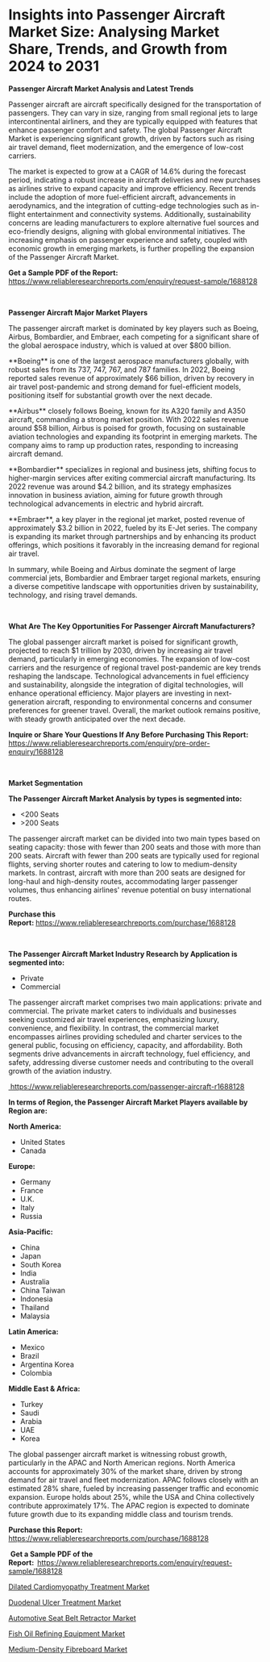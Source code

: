 <p><h1>Insights into Passenger Aircraft Market Size: Analysing Market Share, Trends, and Growth from 2024 to 2031</h1></p><p><strong>Passenger Aircraft Market Analysis and Latest Trends</strong></p>
<p><p>Passenger aircraft are aircraft specifically designed for the transportation of passengers. They can vary in size, ranging from small regional jets to large intercontinental airliners, and they are typically equipped with features that enhance passenger comfort and safety. The global Passenger Aircraft Market is experiencing significant growth, driven by factors such as rising air travel demand, fleet modernization, and the emergence of low-cost carriers. </p><p>The market is expected to grow at a CAGR of 14.6% during the forecast period, indicating a robust increase in aircraft deliveries and new purchases as airlines strive to expand capacity and improve efficiency. Recent trends include the adoption of more fuel-efficient aircraft, advancements in aerodynamics, and the integration of cutting-edge technologies such as in-flight entertainment and connectivity systems. Additionally, sustainability concerns are leading manufacturers to explore alternative fuel sources and eco-friendly designs, aligning with global environmental initiatives. The increasing emphasis on passenger experience and safety, coupled with economic growth in emerging markets, is further propelling the expansion of the Passenger Aircraft Market.</p></p>
<p><strong>Get a Sample PDF of the Report:&nbsp;</strong> <a href="https://www.reliableresearchreports.com/enquiry/request-sample/1688128?utm_campaign=113&utm_medium=2&utm_source=Github&utm_content=ia&utm_term=02112024&utm_id=passenger-aircraft">https://www.reliableresearchreports.com/enquiry/request-sample/1688128</a></p>
<p>&nbsp;</p>
<p><strong>Passenger Aircraft Major Market Players</strong></p>
<p><p>The passenger aircraft market is dominated by key players such as Boeing, Airbus, Bombardier, and Embraer, each competing for a significant share of the global aerospace industry, which is valued at over $800 billion.</p><p>**Boeing** is one of the largest aerospace manufacturers globally, with robust sales from its 737, 747, 767, and 787 families. In 2022, Boeing reported sales revenue of approximately $66 billion, driven by recovery in air travel post-pandemic and strong demand for fuel-efficient models, positioning itself for substantial growth over the next decade.</p><p>**Airbus** closely follows Boeing, known for its A320 family and A350 aircraft, commanding a strong market position. With 2022 sales revenue around $58 billion, Airbus is poised for growth, focusing on sustainable aviation technologies and expanding its footprint in emerging markets. The company aims to ramp up production rates, responding to increasing aircraft demand.</p><p>**Bombardier** specializes in regional and business jets, shifting focus to higher-margin services after exiting commercial aircraft manufacturing. Its 2022 revenue was around $4.2 billion, and its strategy emphasizes innovation in business aviation, aiming for future growth through technological advancements in electric and hybrid aircraft.</p><p>**Embraer**, a key player in the regional jet market, posted revenue of approximately $3.2 billion in 2022, fueled by its E-Jet series. The company is expanding its market through partnerships and by enhancing its product offerings, which positions it favorably in the increasing demand for regional air travel.</p><p>In summary, while Boeing and Airbus dominate the segment of large commercial jets, Bombardier and Embraer target regional markets, ensuring a diverse competitive landscape with opportunities driven by sustainability, technology, and rising travel demands.</p></p>
<p>&nbsp;</p>
<p><strong>What Are The Key Opportunities For Passenger Aircraft Manufacturers?</strong></p>
<p><p>The global passenger aircraft market is poised for significant growth, projected to reach $1 trillion by 2030, driven by increasing air travel demand, particularly in emerging economies. The expansion of low-cost carriers and the resurgence of regional travel post-pandemic are key trends reshaping the landscape. Technological advancements in fuel efficiency and sustainability, alongside the integration of digital technologies, will enhance operational efficiency. Major players are investing in next-generation aircraft, responding to environmental concerns and consumer preferences for greener travel. Overall, the market outlook remains positive, with steady growth anticipated over the next decade.</p></p>
<p><strong>Inquire or Share Your Questions If Any Before Purchasing This Report:</strong> <a href="https://www.reliableresearchreports.com/enquiry/pre-order-enquiry/1688128?utm_campaign=113&utm_medium=2&utm_source=Github&utm_content=ia&utm_term=02112024&utm_id=passenger-aircraft">https://www.reliableresearchreports.com/enquiry/pre-order-enquiry/1688128</a></p>
<p>&nbsp;</p>
<p><strong>Market Segmentation</strong></p>
<p><strong>The Passenger Aircraft Market Analysis by types is segmented into:</strong></p>
<p><ul><li><200 Seats</li><li>>200 Seats</li></ul></p>
<p><p>The passenger aircraft market can be divided into two main types based on seating capacity: those with fewer than 200 seats and those with more than 200 seats. Aircraft with fewer than 200 seats are typically used for regional flights, serving shorter routes and catering to low to medium-density markets. In contrast, aircraft with more than 200 seats are designed for long-haul and high-density routes, accommodating larger passenger volumes, thus enhancing airlines' revenue potential on busy international routes.</p></p>
<p><strong>Purchase this Report:&nbsp;</strong><a href="https://www.reliableresearchreports.com/purchase/1688128?utm_campaign=113&utm_medium=2&utm_source=Github&utm_content=ia&utm_term=02112024&utm_id=passenger-aircraft">https://www.reliableresearchreports.com/purchase/1688128</a></p>
<p>&nbsp;</p>
<p><strong>The Passenger Aircraft Market Industry Research by Application is segmented into:</strong></p>
<p><ul><li>Private</li><li>Commercial</li></ul></p>
<p><p>The passenger aircraft market comprises two main applications: private and commercial. The private market caters to individuals and businesses seeking customized air travel experiences, emphasizing luxury, convenience, and flexibility. In contrast, the commercial market encompasses airlines providing scheduled and charter services to the general public, focusing on efficiency, capacity, and affordability. Both segments drive advancements in aircraft technology, fuel efficiency, and safety, addressing diverse customer needs and contributing to the overall growth of the aviation industry.</p></p>
<p><a href="https://www.reliableresearchreports.com/passenger-aircraft-r1688128?utm_campaign=113&utm_medium=2&utm_source=Github&utm_content=ia&utm_term=02112024&utm_id=passenger-aircraft">&nbsp;https://www.reliableresearchreports.com/passenger-aircraft-r1688128</a></p>
<p><strong>In terms of Region, the Passenger Aircraft Market Players available by Region are:</strong></p>
<p>
    <p> <strong> North America: </strong>
        <ul>
            <li>United States</li>
            <li>Canada</li>
        </ul>
        </p> 
    <p> <strong> Europe: </strong>
        <ul>
            <li>Germany</li>
            <li>France</li>
            <li>U.K.</li>
            <li>Italy</li>
            <li>Russia</li>
        </ul>
        </p> 
    <p> <strong> Asia-Pacific: </strong>
        <ul>
            <li>China</li>
            <li>Japan</li>
            <li>South Korea</li>
            <li>India</li>
            <li>Australia</li>
            <li>China Taiwan</li>
            <li>Indonesia</li>
            <li>Thailand</li>
            <li>Malaysia</li>
        </ul>
        </p> 
    <p> <strong> Latin America: </strong>
        <ul>
            <li>Mexico</li>
            <li>Brazil</li>
            <li>Argentina Korea</li>
            <li>Colombia</li>
        </ul>
        </p> 
    <p> <strong> Middle East & Africa: </strong>
        <ul>
            <li>Turkey</li>
            <li>Saudi</li>
            <li>Arabia</li>
            <li>UAE</li>
            <li>Korea</li>
        </ul>
    </p>
    </p>
<p><p>The global passenger aircraft market is witnessing robust growth, particularly in the APAC and North American regions. North America accounts for approximately 30% of the market share, driven by strong demand for air travel and fleet modernization. APAC follows closely with an estimated 28% share, fueled by increasing passenger traffic and economic expansion. Europe holds about 25%, while the USA and China collectively contribute approximately 17%. The APAC region is expected to dominate future growth due to its expanding middle class and tourism trends.</p></p>
<p><strong>Purchase this Report: </strong><a href="https://www.reliableresearchreports.com/purchase/1688128?utm_campaign=113&utm_medium=2&utm_source=Github&utm_content=ia&utm_term=02112024&utm_id=passenger-aircraft">https://www.reliableresearchreports.com/purchase/1688128</a></p>
<p>&nbsp;<strong>Get a Sample PDF of the Report:&nbsp;&nbsp;</strong><a href="https://www.reliableresearchreports.com/enquiry/request-sample/1688128?utm_campaign=113&utm_medium=2&utm_source=Github&utm_content=ia&utm_term=02112024&utm_id=passenger-aircraft">https://www.reliableresearchreports.com/enquiry/request-sample/1688128</a></p>
<p><strong></strong></p>
<p><p><a href="https://issuu.com/reportprime-2/docs/dilated-cardiomyopathy-treatment-ma_77efbdebdb74a9?utm_campaign=113&utm_medium=2&utm_source=Github&utm_content=ia&utm_term=02112024&utm_id=passenger-aircraft">Dilated Cardiomyopathy Treatment Market</a></p><p><a href="https://issuu.com/reportprime-2/docs/duodenal-ulcer-treatment-market-siz_4e512b6736fb1e?utm_campaign=113&utm_medium=2&utm_source=Github&utm_content=ia&utm_term=02112024&utm_id=passenger-aircraft">Duodenal Ulcer Treatment Market</a></p><p><a href="https://github.com/NathanColeman327/Market-Research-Report-List-1/blob/main/automotive-seat-belt-retractor-market.md?utm_campaign=113&utm_medium=2&utm_source=Github&utm_content=ia&utm_term=02112024&utm_id=passenger-aircraft">Automotive Seat Belt Retractor Market</a></p><p><a href="https://www.linkedin.com/pulse/evolution-fish-oil-refining-equipment-market-key-shifts-from-0zuic?utm_campaign=113&utm_medium=2&utm_source=Github&utm_content=ia&utm_term=02112024&utm_id=passenger-aircraft">Fish Oil Refining Equipment Market</a></p><p><a href="https://www.linkedin.com/pulse/exploring-medium-density-fibreboard-market-strategic-insights-9dcbc?utm_campaign=113&utm_medium=2&utm_source=Github&utm_content=ia&utm_term=02112024&utm_id=passenger-aircraft">Medium-Density Fibreboard Market</a></p></p>